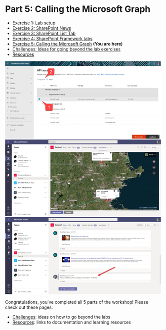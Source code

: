 # Part 5: Calling the Microsoft Graph

 * [Exercise 1: Lab setup](Part1.md)
 * [Exercise 2: SharePoint News](Part2.md)
 * [Exercise 3: SharePoint List Tab](Part3.md)
 * [Exercise 4: SharePoint Framework tabs](Part4.md)
 * [Exercise 5: Calling the Microsoft Graph](Part5.md) **(You are here)**
 * [Challenges: Ideas for going beyond the lab exercises](Challenges.md)
 * [Resources](Resources.md)

![Part4](images/Part5-01.png)
![Part4](images/Part5-02.png)
![Part4](images/Part5-03.png)












Congratulations, you've completed all 5 parts of the workshop! Please check out these pages:
 * [Challenges](Challenges.md): ideas on how to go beyond the labs
 * [Resources](Resourcs.md): links to documentation and learning resources
